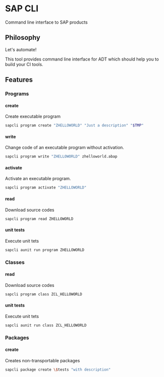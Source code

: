 # SAP CLI

Command line interface to SAP products

## Philosophy

Let's automate!

This tool provides command line interface for ADT which should help you to
build your CI tools.

## Features

### Programs

#### create

Create executable program

```bash
sapcli program create "ZHELLOWORLD" "Just a description" "$TMP"
```

#### write

Change code of an executable program without activation.

```bash
sapcli program write "ZHELLOWORLD" zhelloworld.abap
```

#### activate

Activate an executable program.

```bash
sapcli program activate "ZHELLOWORLD"
```

#### read

Download source codes

```bash
sapcli program read ZHELLOWORLD
```

#### unit tests

Execute unit tets

```bash
sapcli aunit run program ZHELLOWORLD
```

### Classes

#### read

Download source codes

```bash
sapcli program class ZCL_HELLOWORLD
```

#### unit tests

Execute unit tets

```bash
sapcli aunit run class ZCL_HELLOWORLD
```

### Packages

#### create

Creates non-transportable packages

```bash
sapcli package create \$tests "with description"
```
